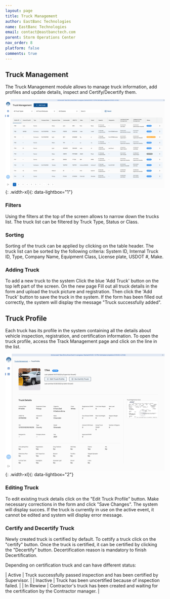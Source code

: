 ```yaml
---
layout: page
title: Truck Management
author: EastBanc Technologies
name: EastBanc Technologies
email: contact@eastbanctech.com
parent: Storm Operations Center
nav_order: 8
platform: false
comments: true
---
```




## Truck Management

The Truck Management module allows to manage truck information, add profiles and update details, inspect and Certify/Decertify them.

![Truck Management](/images/soc/soc-truck-management/truck-management.png){: .width-xl}{: data-lightbox="1"}


### Filters

Using the filters at the top of the screen allows to narrow down the trucks list. The truck list can be filtered by Truck Type, Status or Class.

### Sorting

Sorting of the truck can be applied by clicking on the table header. The truck list can be sorted by the following criteria: System ID, Internal Truck ID, Type, Company Name, Equipment Class, License plate, USDOT #, Make.

### Adding Truck

To add a new truck to the system Click the blue 'Add Truck' button on the top left part of the screen. On the new page Fill out all truck details in the form and upload the truck picture and registration. Then click the 'Add Truck' button to save the truck in the system. If the form has been filled out correctly, the system will display the message "Truck successfully added".







## Truck Profile

Each truck has its profile in the system containing all the details about vehicle inspection, registration, and certification information. To open the truck profile, access the Track Management page and click on the line in the list.

![Truck Profile](/images/soc/soc-truck-management/truck-profile.png){: .width-xl}{: data-lightbox="2"}



### Editing Truck

To edit existing truck details click on the "Edit Truck Profile" button. Make necessary corrections in the form and click "Save Changes". The system will display succes. If the truck is currently in use on the active event, it cannot be edited and system will display error message.


### Certify and Decertify Truck

Newly created truck is certified by default. To cettify a truck click on the "certify" button. Once the truck is certified, it can be certified by clicking the "Decertify" button. Decertification reason is mandatory to finish Decertification.

Depending on certification truck and can have different status:

| Active | Truck successfully passed inspection and has been certified by Supervisor. |
| Inactive | Truck has been uncertified because of inspection failed. |
| In Rewiew | Contractor's truck has been created and waiting for the certification by the Contractor manager. |

